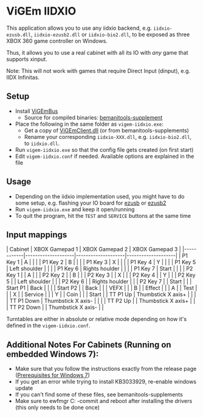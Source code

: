 # ViGEm IIDXIO

This application allows you to use any iidxio backend, e.g. `iidxio-ezusb.dll`, `iidxio-ezusb2.dll`
or `iidxio-bio2.dll`, to be exposed as three XBOX 360 game controller on Windows.

Thus, it allows you to use a real cabinet with all its IO with *any* game that supports xinput.

Note: This will not work with games that require Direct Input (dinput), e.g. IIDX Infinitas.

## Setup

- Install [ViGEmBus](https://github.com/ViGEm/ViGEmBus/releases)
  - Source for compiled binaries:
    [bemanitools-supplement](https://dev.s-ul.eu/djhackers/bemanitools-supplement)
- Place the following in the same folder as `vigem-iidxio.exe`:
  - Get a copy of [ViGEmClient.dll](https://bin.jvnv.net/file/ZgMJK/ViGEmClient.zip) (or from
    bemanitools-supplements)
  - Rename your corresponding `iidxio-XXX.dll`, e.g. `iidxio-bio2.dll`, to `iidxio.dll`.
- Run `vigem-iidxio.exe` so that the config file gets created (on first start)
- Edit `vigem-iidxio.conf` if needed. Available options are explained in the file

## Usage

- Depending on the iidxio implementation used, you might have to do some setup, e.g. flashing your
  IO board for [ezusb](../iidxhook/iidxio-ezusb.md#setup) or
  [ezusb2](../iidxhook/iidxio-ezusb2.md#setup)
- Run `vigem-iidxio.exe` and keep it open/running
- To quit the program, hit the `TEST` and `SERVICE` buttons at the same time

## Input mappings

| Cabinet | XBOX Gamepad 1 | XBOX Gamepad 2 | XBOX Gamepad 3 |
|------------|--------------------|--------------------|--------------------| | P1 Key 1 | A | | | |
P1 Key 2 | B | | | | P1 Key 3 | X | | | | P1 Key 4 | Y | | | | P1 Key 5 | Left shoulder | | | | P1
Key 6 | Rights houlder | | | | P1 Key 7 | Start | | | | P2 Key 1 | | A | | | P2 Key 2 | | B | | | P2
Key 3 | | X | | | P2 Key 4 | | Y | | | P2 Key 5 | | Left shoulder | | | P2 Key 6 | | Rights houlder
| | | P2 Key 7 | | Start | | | Start P1 | Back | | | | Start P2 | | Back | | | VEFX | | | B | |
Effect | | | A | | Test | | | X | | Service | | | Y | | Coin | | | Start | | TT P1 Up | Thumbstick X
axis+ | | | | TT P1 Down | Thumbstick X axis- | | | | TT P2 Up | | Thumbstick X axis+ | | | TT P2
Down | | Thumbstick X axis- | |

Turntables are either in absolute or relative mode depending on how it's defined in the
`vigem-iidxio.conf`.

## Additional Notes For Cabinets (Running on embedded Windows 7):

- Make sure that you follow the instructions exactly from the release page
  ([Prerequisites for Windows 7](https://github.com/ViGEm/ViGEmBus/wiki/Prerequisites-for-Windows-7))
- If you get an error while trying to install KB3033929, re-enable windows update
- If you can't find some of these files, see bemanitools-supplements
- Make sure to ewfmgr C: -commit and reboot after installing the drivers (this only needs to be done
  once)
